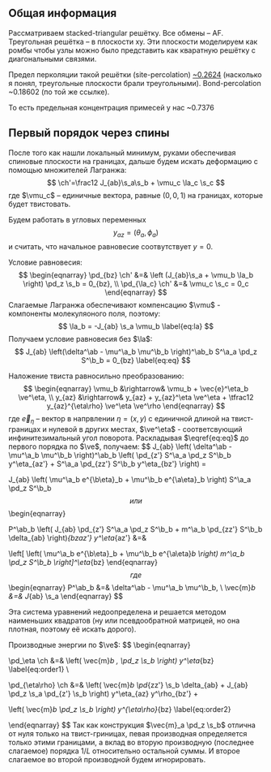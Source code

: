 ## Общая информация

Рассматриваем stacked-triangular решётку. Все обмены – AF. Треугольная решётка – в плоскости xy. Эти плоскости моделируем как ромбы чтобы узлы можно было представить как кваратную решётку с диагональными связями.

Предел перколяции такой решётки (site-percolation) [~0.2624](https://arxiv.org/abs/1302.0484) (насколько я понял, треугольные плоскости брали треугольными). Bond-percolation ~0.18602 (по той же ссылке).

То есть предельная концентрация примесей у нас ~0.7376

## Первый порядок через спины

$$
\newcommand{\ch}{{\cal H}}
\newcommand{\a}{\alpha}
\newcommand{\b}{\beta}
\newcommand{\ve}{\varepsilon}
\newcommand{\pd}{\partial}
\newcommand{\ab}{{\alpha\beta}}
\newcommand{\vS}{\vec{S}}
\newcommand{\s}{\vec{S}}
\newcommand{\la}{\lambda}
\newcommand{\vmu}{\vec{\mu}}
\newcommand{\vve}{\vec{\varepsilon}}
\newcommand{\beq}{\begin{eqnarray}}
\newcommand{\eeq}{\end{eqnarray}}
\newcommand{\vphi}{\varphi}
\newcommand{\eps}{\epsilon}
\newcommand{\oy}{\overline{y}}
\nonumber
$$

После того как нашли локальный минимум, руками обеспечивая спиновые плоскости на границах, дальше будем искать деформацию с помощью множителей Лагранжа:
$$
\ch'=\frac12 J_{ab}\s_a\s_b + \vmu_c \la_c \s_c
$$
где $\vmu_c$ – единичные вектора, равные $(0, 0, 1)$ на границах, которые будет твистовать.

Будем работать в угловых переменных
$$
y_{az} = (\theta_a, \, \phi_a)
$$
и считать, что начальное равновесие соотвутствует $y=0$.

Условие равновесия:
$$
\begin{eqnarray}
\pd_{bz} \ch' &=& \left (J_{ab}\s_a + \vmu_b \la_b \right) \pd_z \s_b = 0_{bz}, \\
\pd_{\la_c} \ch' &=& \vmu_c \s_c = 0_c
\end{eqnarray}
$$
Слагаемые Лагранжа обеспечивают компенсацию $\vmu$ - компоненты молекуляоного поля, поэтому:
$$
\la_b = -J_{ab} \s_a \vmu_b  \label{eq:la}
$$
Получаем условие равновесия без $\la$:
$$
J_{ab} \left(\delta^\ab - \mu^\a_b \mu^\b_b \right)^\ab_b S^\a_a \pd_z S^\b_b = 0_{bz}
\label{eq:eq}
$$


Наложение твиста равносильно преобразованию:
$$
\begin{eqnarray}
\vmu_b &\rightarrow& \vmu_b + \vec{e}^\eta_b \ve^\eta, \\
y_{az} &\rightarrow& y_{az} + y_{az}^\eta \ve^\eta + 
											\tfrac12 y_{az}^{\eta\rho} \ve^\eta \ve^\rho
\end{eqnarray}
$$
где $\vec{e}_\eta$ – вектор в напрвлении $\eta = (x, y)$ с единичной длиной на твист-границах и нулевой в других местах,   $\ve^\eta$ - соответсвующий инфинитезимальный угол поворота. Раскладывая $\eqref{eq:eq}$ до первого порядка по $\ve$, получаем:
$$
J_{ab} \left( \delta^\ab - \mu^\a_b \mu^\b_b \right)^\ab_b
\left( 
		\pd_{z'} S^\a_a \pd_z S^\b_b y^\eta_{az'} + 
		S^\a_a \pd_{zz'} S^\b_b y^\eta_{bz'}
\right) = 

J_{ab} \left( \mu^\a_b e^{\b\eta}_b + \mu^\b_b e^{\a\eta}_b \right) S^\a_a \pd_z S^\b_b
$$
или
$$
\begin{eqnarray}

P^\ab_b
\left( 
		J_{ab} \pd_{z'} S^\a_a \pd_z S^\b_b + 
	  m^\a_b \pd_{zz'} S^\b_b \delta_{ab}
\right)_{bzaz'} y^\eta_{az'} &=& 

\left[
\left( \mu^\a_b e^{\b\eta}_b + \mu^\b_b e^{\a\eta}_b \right) m^\a_b \pd_z S^\b_b 
\right]^\eta_{bz} 
\end{eqnarray}
$$
где
$$
\begin{eqnarray}
P^\ab_b &=& \delta^\ab - \mu^\a_b \mu^\b_b, \\
\vec{m}_b &=& J_{ab} \s_a
\end{eqnarray}
$$

Эта система уравнений недоопределена и решается методом наименьших квадратов (ну или псевдообратной матрицей, но она плотная, поэтому её искать дорого).

Производные энергии по $\ve$:
$$
\begin{eqnarray}

\pd_\eta \ch &=& \left( \vec{m}_b \, \pd_z \s_b \right) y^\eta_{bz} \label{eq:order1} \\

\pd_{\eta\rho} \ch &=& \left( 
		\vec{m}_b \pd_{zz'} \s_b \delta_{ab} + 
		J_{ab} \pd_z \s_a \pd_{z'} \s_b 
\right) y^\eta_{az} y^\rho_{bz'} +

\left( \vec{m}_b \pd_z \s_b \right) y^{\eta\rho}_{bz} \label{eq:order2}

\end{eqnarray}
$$
Так как конструкция $\vec{m}_a \pd_z \s_b$ отлична от нуля только на твист-гриницах, певая производная определяется только этими границами, а вклад во вторую производную (последнее слагаемое) порядка $1/L$ относительно остальной суммы. И второе слагаемое во второй производной будем игнорировать.







